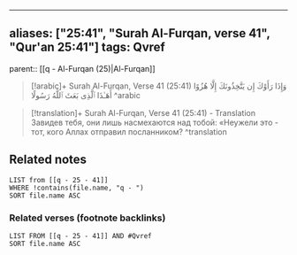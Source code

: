 
---
aliases: ["25:41", "Surah Al-Furqan, verse 41", "Qur'an 25:41"]
tags: Qvref
---

parent:: [[q - Al-Furqan (25)|Al-Furqan]]

> [!arabic]+ Surah Al-Furqan, Verse 41 (25:41)
> <span class="quran-arabic">وَإِذَا رَأَوْكَ إِن يَتَّخِذُونَكَ إِلَّا هُزُوًا أَهَـٰذَا ٱلَّذِى بَعَثَ ٱللَّهُ رَسُولًا</span>
^arabic

> [!translation]+ Surah Al-Furqan, Verse 41 (25:41) - Translation
> Завидев тебя, они лишь насмехаются над тобой: «Неужели это - тот, кого Аллах отправил посланником?
^translation



## Related notes
```dataview
LIST from [[q - 25 - 41]]
WHERE !contains(file.name, "q - ")
SORT file.name ASC
```

### Related verses (footnote backlinks)
```dataview
LIST FROM [[q - 25 - 41]] AND #Qvref
SORT file.name ASC
```

